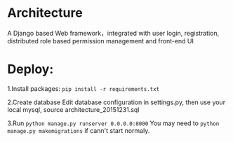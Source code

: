 # Architecture

A Django based  Web framework，integrated with user login, registration, distributed role based permission management and  front-end UI

# Deploy:
1.Install packages:
`pip install -r requirements.txt`

2.Create database
Edit database configuration in settings.py, then use your local mysql, source architecture_20151231.sql

3.Run
`python manage.py runserver 0.0.0.0:8000`
You may need to `python manage.py makemigrations` if cann't start normaly.
